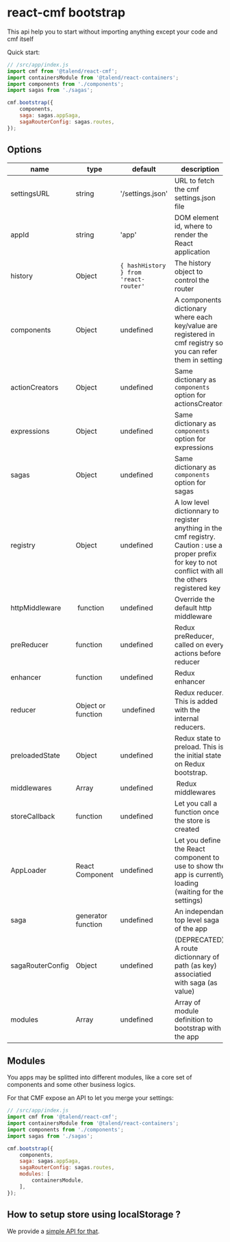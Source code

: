# react-cmf bootstrap

This api help you to start without importing anything except your code and cmf itself

Quick start:

```javascript
// /src/app/index.js
import cmf from '@talend/react-cmf';
import containersModule from '@talend/react-containers';
import components from './components';
import sagas from './sagas';

cmf.bootstrap({
	components,
	saga: sagas.appSaga,
	sagaRouterConfig: sagas.routes,
});
```

## Options

| name | type | default | description |
| -- | -- | -- | -- |
| settingsURL | string | '/settings.json' | URL to fetch the cmf settings.json file |
| appId | string | 'app' | DOM element id, where to render the React application |
| history | Object | `{ hashHistory } from 'react-router'` | The history object to control the router |
| components | Object | undefined | A components dictionary where each key/value are registered in cmf registry so you can refer them in settings |
| actionCreators | Object | undefined | Same dictionary as `components` option for actionsCreators |
| expressions | Object | undefined | Same dictionary as `components` option for expressions |
| sagas | Object | undefined | Same dictionary as `components` option for sagas |
| registry | Object | undefined | A low level dictionnary to register anything in the cmf registry. Caution : use a proper prefix for key to not conflict with all the others registered key |
| httpMiddleware | function | undefined | Override the default http middleware |
| preReducer | function | undefined | Redux preReducer, called on every actions before reducer |
| enhancer | function | undefined |Redux enhancer |
| reducer | Object or function | undefined | Redux reducer. This is added with the internal reducers. |
| preloadedState | Object | undefined | Redux state to preload. This is the initial state on Redux bootstrap. |
| middlewares | Array | undefined | Redux middlewares |
| storeCallback | function | undefined | Let you call a function once the store is created |
| AppLoader | React Component | undefined | Let you define the React component to use to show the app is currently loading (waiting for the settings) |
| saga | generator function | undefined | An independant top level saga of the app |
| sagaRouterConfig | Object | undefined | (DEPRECATED) A route dictionnary of path (as key) associatied with saga (as value) |
| modules | Array | undefined | Array of module definition to bootstrap with the app |

## Modules

You apps may be splitted into different modules, like a core set of components and some other business logics.

For that CMF expose an API to let you merge your settings:

```javascript
// /src/app/index.js
import cmf from '@talend/react-cmf';
import containersModule from '@talend/react-containers';
import components from './components';
import sagas from './sagas';

cmf.bootstrap({
	components,
	saga: sagas.appSaga,
	sagaRouterConfig: sagas.routes,
	modules: [
		containersModule,
	],
});
```

## How to setup store using localStorage ?

We provide a [simple API for that](./localStorage.md).
